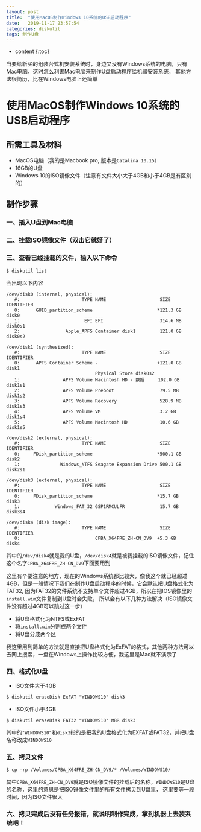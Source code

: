 ```yaml
---
layout: post
title:  "使用MacOS制作Windows 10系统的USB启动程序"
date:   2019-11-17 23:57:54
categories: diskutil
tags: 制作U盘
---
```


* content
{:toc}

当要给新买的组装台式机安装系统时，身边又没有Windows系统的电脑，只有Mac电脑，这时怎么利害Mac电脑来制作U盘启动程序给机器安装系统，
其他方法很简历，比在Windows电脑上还简单


# 使用MacOS制作Windows 10系统的USB启动程序

## 所需工具及材料

* MacOS电脑（我的是Macbook pro, 版本是`Catalina 10.15`）
* 16GB的U盘
* Windows 10的ISO镜像文件（注意有文件大小大于4GB和小于4GB是有区别的）

## 制作步骤

### 一、插入U盘到Mac电脑
### 二、挂载ISO镜像文件（双击它就好了）
### 三、查看已经挂载的文件，输入以下命令

```shell
$ diskutil list
```

会出现以下内容
```shell
/dev/disk0 (internal, physical):
   #:                       TYPE NAME                    SIZE       IDENTIFIER
   0:      GUID_partition_scheme                        *121.3 GB   disk0
   1:                        EFI EFI                     314.6 MB   disk0s1
   2:                 Apple_APFS Container disk1         121.0 GB   disk0s2

/dev/disk1 (synthesized):
   #:                       TYPE NAME                    SIZE       IDENTIFIER
   0:      APFS Container Scheme -                      +121.0 GB   disk1
                                 Physical Store disk0s2
   1:                APFS Volume Macintosh HD - 数据     102.0 GB   disk1s1
   2:                APFS Volume Preboot                 79.5 MB    disk1s2
   3:                APFS Volume Recovery                528.9 MB   disk1s3
   4:                APFS Volume VM                      3.2 GB     disk1s4
   5:                APFS Volume Macintosh HD            10.6 GB    disk1s5

/dev/disk2 (external, physical):
   #:                       TYPE NAME                    SIZE       IDENTIFIER
   0:     FDisk_partition_scheme                        *500.1 GB   disk2
   1:               Windows_NTFS Seagate Expansion Drive 500.1 GB   disk2s1

/dev/disk3 (external, physical):
   #:                       TYPE NAME                    SIZE       IDENTIFIER
   0:     FDisk_partition_scheme                        *15.7 GB    disk3
   1:             Windows_FAT_32 GSP1RMCULFR             15.7 GB    disk3s4

/dev/disk4 (disk image):
   #:                       TYPE NAME                    SIZE       IDENTIFIER
   0:                            CPBA_X64FRE_ZH-CN_DV9  +5.3 GB     disk4
```

其中的`/dev/disk4`就是我的U盘，`/dev/disk4`就是被我挂载的ISO镜像文件，记住这个名字`CPBA_X64FRE_ZH-CN_DV9`下面要用到

这里有个要注意的地方，现在的Windows系统都比较大，像我这个就已经超过4GB，但是一般情况下我们在制作U盘启动程序的时候，它会默认把U盘格式化为FAT32, 
因为FAT32的文件系统不支持单个文件超过4GB，所以在把IOS镜像里的`install.wim`文件复制到U盘时会失败， 所以会有以下几种方法解决（ISO镜像文件没有超过4GB可以跳过这一步）

* 将U盘格式化为NTFS或ExFAT
* 将`install.wim`分割成两个文件
* 将U盘分成两个区

我这里用到简单的方法就是直接把U盘格式化为ExFAT的格式，其他两种方法可以去网上搜索，一盘在Windows上操作比较方便，我这里是Mac就不演示了

### 四、格式化U盘

* ISO文件大于4GB
  
```shell
$ diskutil eraseDisk ExFAT "WINDOWS10" disk3
```

* ISO文件小于4GB
  
```sheall
$ diskutil eraseDisk FAT32 "WINDOWS10" MBR disk3
```

其中的`"WINDOWS10"`和`disk3`指的是把我的U盘格式化为EXFAT或FAT32，并把U盘名称改成`WINDOWS10`

### 五、拷贝文件

```shell
$ cp -rp /Volumes/CPBA_X64FRE_ZH-CN_DV9/* /Volumes/WINDOWS10/
```

其中`CPBA_X64FRE_ZH-CN_DV9`就是ISO镜像文件的挂载后的名称，`WINDOWS10`是U盘的名称，这里的意思是把ISO镜像文件里的所有文件拷贝到U盘里，
这里要等一段时间，因为ISO文件很大

### 六、拷贝完成后没有任务报错，就说明制作完成，拿到机器上去装系统吧！